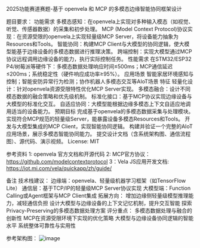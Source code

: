 
2025功能赛道赛题-基于 openvela 和 MCP 的多模态边缘智能协同框架设计

题目要求：
  功能需求
  多模态感知：在openvela上实现对多种输入模态（如视觉、听觉、传感器数据）的采集和初步处理。
  MCP (Model Context Protocol)协议实现：在资源受限的openvela上实现轻量级MCP Server，将设备能力抽象为Resources和Tools。
  智能协同：构建MCP Client与大模型的协同逻辑，使大模型能基于边缘设备的多模态数据进行推理决策。
  跨端控制：实现大模型通过MCP协议远程调用边缘设备的能力，执行实际控制任务。
  性能需求
    在STM32/ESP32 P4/树莓派等硬件下：多模态数据处理响应时间≤500ms；MCP通信延迟≤200ms；系统稳定性（硬件响应成功率≥95%）。
  应用场景
    智能家居环境感知与控制；智能安防异常行为检测；协作机器人多模态交互等AIoT场景
  特征
    轻量化设计：针对openvela资源受限特性优化MCP Server实现。
    多模态融合：设计不同模态数据的融合策略和优先级机制。
    标准化接口：基于MCP协议实现边缘设备与大模型的标准化交互。
    自适应协同：大模型能根据边缘多模态上下文自适应地调用适当的设备能力。
  预期目标
    完成基于openvela的多模态数据采集与处理模块。
    实现符合MCP规范的轻量级Server，能暴露设备多模态Resources和Tools。
    开发与大模型集成的MCP Client，实现智能协同逻辑。
    构建并验证一个完整的AIoT应用场景，展示多模态智能协同能力。
    提交设计文档（含系统架构图、通信流程图）、源代码、演示视频。
  License: MIT
  
  参考资料
    1: openvela 官方文档和开源代码
    2: MCP官方协议：https://github.com/modelcontextprotocol
    3：Vela JS应用开发文档: https://iot.mi.com/vela/quickapp/zh/guide/

备注
技术栈建议：
  边缘端：openvela、轻量级机器学习框架（如TensorFlow Lite）
  通信层：基于TCP/IP的轻量级MCP Server协议实现
  大模型端：Function Calling或Agent框架与MCP Client集成
拓展方向：
  增加边缘侧轻量级模型推理能力，减轻通信负担
  设计大模型与边缘设备的上下文记忆机制，提升交互智能
  探索Privacy-Preserving的多模态数据处理方案
评分重点：
  多模态数据处理与融合的创新性
  MCP在资源受限环境下实现的优化策略
  大模型与边缘设备协同逻辑的智能水平
  系统整体可靠性与实用性
  
参考架构图：
![image](https://github.com/user-attachments/assets/3b87bc1e-d5e1-4c12-8021-8f6b8b67f823)
